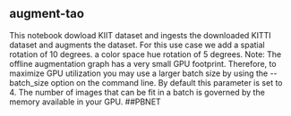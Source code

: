 ## augment-tao
This notebook dowload KIIT dataset and ingests the downloaded KITTI dataset and augments the dataset. For this use case we add
a spatial rotation of 10 degrees.
a color space hue rotation of 5 degrees.
Note: The offline augmentation graph has a very small GPU footprint. Therefore, to maximize GPU utilization you may use a larger batch size by using the --batch_size option on the command line. By default this parameter is set to 4. The number of images that can be fit in a batch is governed by the memory available in your GPU.
##PBNET
